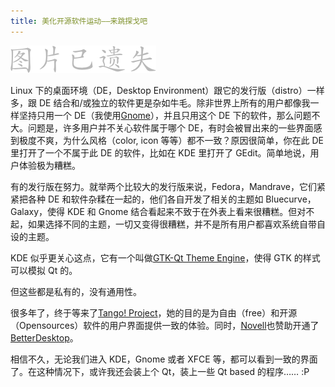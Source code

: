 ```yaml
---
title: 美化开源软件运动——来跳探戈吧
---
```


[![Tango Project](/assets/missing.png)](http://tango-project.org)

Linux 下的桌面环境（DE，Desktop Environment）跟它的发行版（distro）一样多，跟 DE 结合和/或独立的软件更是杂如牛毛。除非世界上所有的用户都像我一样坚持只用一个 DE（我使用[Gnome][1]），并且只用这个 DE 下的软件，那么问题不大。问题是，许多用户并不关心软件属于哪个 DE，有时会被冒出来的一些界面感到极度不爽，为什么风格（color, icon 等等）都不一致？原因很简单，你在此 DE 里打开了一个不属于此 DE 的软件，比如在 KDE 里打开了 GEdit。简单地说，用户体验极为糟糕。

有的发行版在努力。就举两个比较大的发行版来说，Fedora，Mandrave，它们紧紧把各种 DE 和软件杂糅在一起的，他们各自开发了相关的主题如 Bluecurve，Galaxy，使得 KDE 和 Gnome 结合看起来不致于在外表上看来很糟糕。但对不起，如果选择不同的主题，一切又变得很糟糕，并不是所有用户都喜欢系统自带自设的主题。

KDE 似乎更关心这点，它有一个叫做[GTK-Qt Theme Engine][2]，使得 GTK 的样式可以模拟 Qt 的。

但这些都是私有的，没有通用性。

很多年了，终于等来了[Tango! Project][3]，她的目的是为自由（free）和开源（Opensources）软件的用户界面提供一致的体验。同时，[Novell][4]也赞助开通了[BetterDesktop][5]。

相信不久，无论我们进入 KDE，Gnome 或者 XFCE 等，都可以看到一致的界面了。在这种情况下，或许我还会装上个 Qt，装上一些 Qt based 的程序…… :P

[1]: http://gnome.org
[2]: http://www.freedesktop.org/Software/gtk-qt
[3]: http://tango-project.org/
[4]: http://novell.com
[5]: http://betterdesktop.org/
